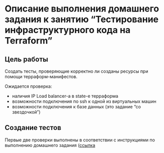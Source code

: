 # Описание выполнения домашнего задания к занятию “Тестирование инфраструктурного кода на Terraform”

## Цель работы
Создать тесты, проверяющие корректно ли созданы ресурсы при помощи терраформ-манифестов.

Ожидается проверка:

* наличия IP Load balancer-а в state-е терраформа
* возможности подключения по ssh к одной из виртуальных машин
* возможности подключения к базе данных (это задание “со звездочкой”)

## Создание тестов

Первые две проверки выполнены в соответствии с инструкциями по выполнению домашнего задания ([ссылка](https://hackmd.io/@otus/B1TK3dUMK "Инструкция по выполнению домашнего задания")
